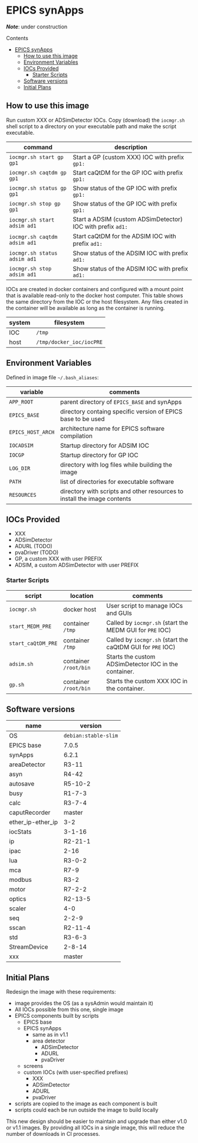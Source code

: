 # EPICS synApps

**_Note_**: under construction

Contents

- [EPICS synApps](#epics-synapps)
  - [How to use this image](#how-to-use-this-image)
  - [Environment Variables](#environment-variables)
  - [IOCs Provided](#iocs-provided)
    - [Starter Scripts](#starter-scripts)
  - [Software versions](#software-versions)
  - [Initial Plans](#initial-plans)

## How to use this image

Run custom XXX or ADSimDetector IOCs.  Copy (download) the `iocmgr.sh` shell
script to a directory on your executable path and make the script executable.

command | description
--- | ---
`iocmgr.sh start gp gp1` | Start a GP (custom XXX) IOC with prefix `gp1:`
`iocmgr.sh caqtdm gp gp1` | Start caQtDM for the GP IOC with prefix `gp1:`
`iocmgr.sh status gp gp1` | Show status of the GP IOC with prefix `gp1:`
`iocmgr.sh stop gp gp1` | Show status of the GP IOC with prefix `gp1:`
`iocmgr.sh start adsim ad1` | Start a ADSIM (custom ADSimDetector) IOC with prefix `ad1:`
`iocmgr.sh caqtdm adsim ad1` | Start caQtDM for the ADSIM IOC with prefix `ad1:`
`iocmgr.sh status adsim ad1` | Show status of the ADSIM IOC with prefix `ad1:`
`iocmgr.sh stop adsim ad1` | Show status of the ADSIM IOC with prefix `ad1:`

IOCs are created in docker containers and configured with a mount point that is
available read-only to the docker host computer.  This table shows the same
directory from the IOC or the host filesystem.  Any files created in the
container will be available as long as the container is running.

system | filesystem
--- | ---
IOC | `/tmp`
host | `/tmp/docker_ioc/iocPRE`

## Environment Variables

Defined in image file `~/.bash_aliases`:

variable | comments
--- | ---
`APP_ROOT` | parent directory of `EPICS_BASE` and synApps
`EPICS_BASE` | directory containg specific version of EPICS base to be used
`EPICS_HOST_ARCH` | architecture name for EPICS software compilation
`IOCADSIM` | Startup directory for ADSIM IOC
`IOCGP` | Startup directory for GP IOC
`LOG_DIR` | directory with log files while building the image
`PATH` | list of directories for executable software
`RESOURCES` | directory with scripts and other resources to install the image contents

## IOCs Provided

- XXX
- ADSimDetector
- ADURL (TODO)
- pvaDriver (TODO)
- GP, a custom XXX with user PREFIX
- ADSIM, a custom ADSimDetector with user PREFIX

### Starter Scripts

script | location | comments
--- | --- | ---
`iocmgr.sh` | docker host | User script to manage IOCs and GUIs
`start_MEDM_PRE` | container `/tmp` | Called by `iocmgr.sh` (start the MEDM GUI for `PRE` IOC)
`start_caQtDM_PRE` | container `/tmp` | Called by `iocmgr.sh` (start the caQtDM GUI for `PRE` IOC)
`adsim.sh` | container `/root/bin` | Starts the custom ADSimDetector IOC in the container.
`gp.sh` | container `/root/bin` | Starts the custom XXX IOC in the container.

## Software versions

name | version
--- | ---
OS | `debian:stable-slim`
EPICS base | 7.0.5
synApps | 6.2.1
areaDetector | R3-11
asyn | R4-42
autosave | R5-10-2
busy | R1-7-3
calc | R3-7-4
caputRecorder | master
ether_ip-ether_ip | 3-2
iocStats | 3-1-16
ip | R2-21-1
ipac | 2-16
lua | R3-0-2
mca | R7-9
modbus | R3-2
motor | R7-2-2
optics | R2-13-5
scaler | 4-0
seq | 2-2-9
sscan | R2-11-4
std | R3-6-3
StreamDevice | 2-8-14
xxx | master

## Initial Plans

Redesign the image with these requirements:

- image provides the OS (as a sysAdmin would maintain it)
- All IOCs possible from this one, single image
- EPICS components built by scripts
  - EPICS base
  - EPICS synApps
    - same as in v1.1
    - area detector
      - ADSimDetector
      - ADURL
      - pvaDriver
  - screens
  - custom IOCs (with user-specified prefixes)
    - XXX
    - ADSimDetector
    - ADURL
    - pvaDriver
- scripts are copied to the image as each component is built
- scripts could each be run outside the image to build locally

This new design should be easier to maintain and upgrade than either v1.0 or
v1.1 images.  By providing all IOCs in a single image, this will reduce the
number of downloads in CI processes.
